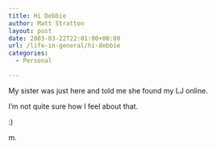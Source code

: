 ```yaml
---
title: Hi Debbie
author: Matt Stratton
layout: post
date: 2003-03-22T22:01:00+00:00
url: /life-in-general/hi-debbie
categories:
  - Personal

---
```

My sister was just here and told me she found my LJ online.

I&#8217;m not quite sure how I feel about that.

:)

m.
